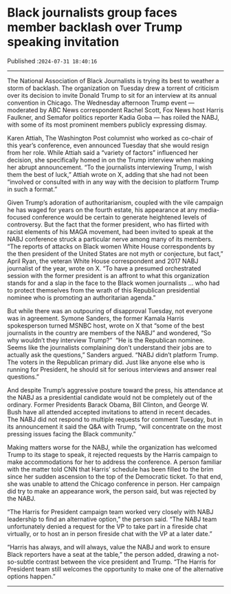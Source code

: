 # Black journalists group faces member backlash over Trump speaking invitation

Published :`2024-07-31 18:40:16`

---

The National Association of Black Journalists is trying its best to weather a storm of backlash. The organization on Tuesday drew a torrent of criticism over its decision to invite Donald Trump to sit for an interview at its annual convention in Chicago. The Wednesday afternoon Trump event — moderated by ABC News correspondent Rachel Scott, Fox News host Harris Faulkner, and Semafor politics reporter Kadia Goba — has roiled the NABJ, with some of its most prominent members publicly expressing dismay.

Karen Attiah, The Washington Post columnist who worked as co-chair of this year’s conference, even announced Tuesday that she would resign from her role. While Attiah said a “variety of factors” influenced her decision, she specifically homed in on the Trump interview when making her abrupt announcement.  “To the journalists interviewing Trump, I wish them the best of luck,” Attiah wrote on X, adding that she had not been “involved or consulted with in any way with the decision to platform Trump in such a format.”

Given Trump’s adoration of authoritarianism, coupled with the vile campaign he has waged for years on the fourth estate, his appearance at any media-focused conference would be certain to generate heightened levels of controversy. But the fact that the former president, who has flirted with racist elements of his MAGA movement, had been invited to speak at the NABJ conference struck a particular nerve among many of its members.  “The reports of attacks on Black women White House correspondents by the then president of the United States are not myth or conjecture, but fact,” April Ryan, the veteran White House correspondent and 2017 NABJ journalist of the year, wrote on X. “To have a presumed orchestrated session with the former president is an affront to what this organization stands for and a slap in the face to the Black women journalists … who had to protect themselves from the wrath of this Republican presidential nominee who is promoting an authoritarian agenda.”

But while there was an outpouring of disapproval Tuesday, not everyone was in agreement. Symone Sanders, the former Kamala Harris spokesperson turned MSNBC host, wrote on X that “some of the best journalists in the country are members of the NABJ” and wondered, “So why wouldn’t they interview Trump?”   “He is the Republican nominee. Seems like the journalists complaining don’t understand their jobs are to actually ask the questions,” Sanders argued. “NABJ didn’t platform Trump. The voters in the Republican primary did. Just like anyone else who is running for President, he should sit for serious interviews and answer real questions.”

And despite Trump’s aggressive posture toward the press, his attendance at the NABJ as a presidential candidate would not be completely out of the ordinary. Former Presidents Barack Obama, Bill Clinton, and George W. Bush have all attended accepted invitations to attend in recent decades. The NABJ did not respond to multiple requests for comment Tuesday, but in its announcement it said the Q&A with Trump, “will concentrate on the most pressing issues facing the Black community.”

Making matters worse for the NABJ, while the organization has welcomed Trump to its stage to speak, it rejected requests by the Harris campaign to make accommodations for her to address the conference. A person familiar with the matter told CNN that Harris’ schedule has been filled to the brim since her sudden ascension to the top of the Democratic ticket. To that end, she was unable to attend the Chicago conference in person. Her campaign did try to make an appearance work, the person said, but was rejected by the NABJ.

“The Harris for President campaign team worked very closely with NABJ leadership to find an alternative option,” the person said. “The NABJ team unfortunately denied a request for the VP to take part in a fireside chat virtually, or to host an in person fireside chat with the VP at a later date.”

“Harris has always, and will always, value the NABJ and work to ensure Black reporters have a seat at the table,” the person added, drawing a not-so-subtle contrast between the vice president and Trump. “The Harris for President team still welcomes the opportunity to make one of the alternative options happen.”

---

